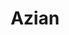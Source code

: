 ---
layout: place
title: "Azian"
permalink: /arizona/tucson/azian.html
stateAbbr: AZ
stateName: Arizona
cityName: Tucson
seo:
  name: "Azian"
  type: Restaurant
  links: http://www.aziansushi.com/
description: "Looking for sushi in Tucson, Arizona? Check out Azian for a delightful Japanese dining experience. Enjoy a variety of sushi and other dishes in a welcoming a..."
place_id: ChIJZ-UC8SVw1oYRt7YD0Cq70G8
photos:
  - name: >-
      places/ChIJZ-UC8SVw1oYRt7YD0Cq70G8/photos/AeeoHcLjY-1QpQTEut0VR2Ln-cXHchuU6HpjMv4Ecj9jO1wDDstgn66HlWrDoxqmk4BF4Lj7kF1Do0kaM1ENB9hgM2Brj_zLPWNGhqc8S89oA0s9JtHGXgpCyfdvStzslST6qlKb1xctk-TcS4gf_qwTEpNFaRmqOEgHJkX1tLrzl5I5f9YX1nOHCs5nlTETa8JDjMjXuBey0DqPv5quMlhsKHvZGHlwDS6PSZTBiWeuW3HNFxwSLTgQDwa15Lu45fVfEXzlznp7DtuFGcT5SSMKTiiCzxlFp4eZTvEwzTDgWqBoSsZjt8cn9zfYwnYhq6wgIyYN9pwzLlcjlMfWtd1aED6gNUR7xqs76Xdc2a2LzEqZkPAiT0zd2EReRXIo3Biij1NunkCC07H-PBEbxnLGfYW10-bHpqnAPA0uHVDYHpVmgXw
    widthPx: 4160
    heightPx: 3120
    authorAttributions:
      - displayName: Aya
        uri: https://maps.google.com/maps/contrib/105269790140339631321
        photoUri: >-
          https://lh3.googleusercontent.com/a-/ALV-UjXgU-gTmXsVCIl2p5hflDh1J7UA7PZnOauKFz2EfB3388am12YH=s100-p-k-no-mo
    flagContentUri: >-
      https://www.google.com/local/imagery/report/?cb_client=maps_api_places.places_api&image_key=!1e10!2sCIHM0ogKEICAgICE_ZqqyAE&hl=en-US
    googleMapsUri: >-
      https://www.google.com/maps/place//data=!3m4!1e2!3m2!1sCIHM0ogKEICAgICE_ZqqyAE!2e10!4m2!3m1!1s0x86d67025f102e567:0x6fd0bb2ad003b6b7
  - name: >-
      places/ChIJZ-UC8SVw1oYRt7YD0Cq70G8/photos/AeeoHcJqK2UDgLI0A7AiM8IxMrNDzvFBz55q3dv48eU8oZ_StrEfGqAy370oCPZXvsyTKggooU69J5u0XwS17sy5HZmpLG8xAxTTw2tos3RC45f2Iv45gv6ka09b3Ckb-6s9LOz03-Ub6cSQoUQ8KjbPxGlIfSIvjZjude22ihoanT2v_4gubJkbgCqsRg4oN4UTDyYrHcTvtR1Gs6SKZ1coXdTZqN7qETgvPKklvxcimpZfejToixJ1BD-UQn1C6GW0W06XaGLyfaVjf-pXCgveaVJCMpGpPbT_vFLwPBN-nVRmT_3MiGetrKu9sAg13o29mIe8u9L0YjZc6CKRjjOeFCerC51yN12OtlQhqLNHn71IGqAvaax1lYVTAAiGOGp_cpXt6aJERkB75mbaDKhPjKIvP3Wl30UapqwLStHTjCmi-GY
    widthPx: 4000
    heightPx: 2252
    authorAttributions:
      - displayName: Jerry Martinez (Jerry Martinez)
        uri: https://maps.google.com/maps/contrib/118427195875204016692
        photoUri: >-
          https://lh3.googleusercontent.com/a-/ALV-UjURtJ7YT8HXOWOCpyT3AuT9kO-SSunfTU1l-ujIMwunL4Y-0ImI4w=s100-p-k-no-mo
    flagContentUri: >-
      https://www.google.com/local/imagery/report/?cb_client=maps_api_places.places_api&image_key=!1e10!2sCIHM0ogKEICAgIDexp6drwE&hl=en-US
    googleMapsUri: >-
      https://www.google.com/maps/place//data=!3m4!1e2!3m2!1sCIHM0ogKEICAgIDexp6drwE!2e10!4m2!3m1!1s0x86d67025f102e567:0x6fd0bb2ad003b6b7
  - name: >-
      places/ChIJZ-UC8SVw1oYRt7YD0Cq70G8/photos/AeeoHcKE5chdenDkQY800BGWa19pQrhzxDheU7TXJNcB1K_v2yXmCLStzPSMDuTy6bj1CIkfcyfQHxy_rq2Slgv3UKxtfy_uZcBN1nbVQ6s2jnohiY0tFVlbpR34uIbpiMT_hIAisVVyJFVJhXyP8JXOisOLQ-4iE2m-aohEfESSO6l-DsyfL0EqhTpWA1t_X0VIl_2nNSdhzVR0X4TvOik1cjj1foqNjDcOD_kp7wC8zvVtlbbm-BEbjvV6iUn0oBXDs9QWRd9o0Kf3N4kyFfb6ZMxnC7wKyULEBKJuJzhDGfUGEEWBmyGFnKE3sdjT-weVLOqNIuEdb1H6prIMxaz0hTIy5QvOrNG5vo_RUzv7HXT-hi6UvIk3URCn73UAkNBSzBKocBUuyQMgkwkMBGrmLebEdyLEAwFLyETRuiZV5nATqoUEH7iiWI_-ZofA56jr
    widthPx: 4000
    heightPx: 3000
    authorAttributions:
      - displayName: Jessica Smith
        uri: https://maps.google.com/maps/contrib/114169420576103010024
        photoUri: >-
          https://lh3.googleusercontent.com/a-/ALV-UjWEFeYVAHB3rTzUEhW3aJHsGvI1DQ8Po4BzoPS7fireiQue1JiqUg=s100-p-k-no-mo
    flagContentUri: >-
      https://www.google.com/local/imagery/report/?cb_client=maps_api_places.places_api&image_key=!1e10!2sCIABIhADydERiBiqRGfinskAC7nQ&hl=en-US
    googleMapsUri: >-
      https://www.google.com/maps/place//data=!3m4!1e2!3m2!1sCIABIhADydERiBiqRGfinskAC7nQ!2e10!4m2!3m1!1s0x86d67025f102e567:0x6fd0bb2ad003b6b7
  - name: >-
      places/ChIJZ-UC8SVw1oYRt7YD0Cq70G8/photos/AeeoHcJodRYCNVfdxTBwa4Kzzk7f5Clm8THvpGcOaW7ZPMpu1kImRRt9CMdrNNxNIOiDWppFBucENCxwoDfIuDhsbEvfjuQ_K8QB4JivYUILKIKyH5Da39ldL3vVkPsjO1-4DpIyT-VDlBAwN2Tqb_9Dt9xtSkgGoK1GTLftg6VJPbNwF5z53Q8CUFq46OEw1i51g9FUiWdiuVvVaLiUEBpepZGpkWI9WvihM5deW8zMYhj1v1LG08-4PSpWfrZBHSqnoyMfKpdHuPu072lodUq0QubrHLgoxFfU2QJ00sn0zBUvpbLPNfCApf5qG7iXxV4-9sNm8QffmfLhHy_MFsZddkd1GtD4z384nHYc36ZGojPs7c73ukWW26bycb0G9X2MBkbmSTvU9vqgm_2a1RluYt-kNacU_VbxCzmGgS9QLOM
    widthPx: 4032
    heightPx: 3024
    authorAttributions:
      - displayName: Jennie Ifanis
        uri: https://maps.google.com/maps/contrib/117034780587284038791
        photoUri: >-
          https://lh3.googleusercontent.com/a-/ALV-UjUwVuI4ju6lZoj_V8IrOIMCk5hZA_7dfEq_VWY8XZrFNqKQUMMslQ=s100-p-k-no-mo
    flagContentUri: >-
      https://www.google.com/local/imagery/report/?cb_client=maps_api_places.places_api&image_key=!1e10!2sCIHM0ogKEICAgICHrdzMRA&hl=en-US
    googleMapsUri: >-
      https://www.google.com/maps/place//data=!3m4!1e2!3m2!1sCIHM0ogKEICAgICHrdzMRA!2e10!4m2!3m1!1s0x86d67025f102e567:0x6fd0bb2ad003b6b7
  - name: >-
      places/ChIJZ-UC8SVw1oYRt7YD0Cq70G8/photos/AeeoHcISsoCNcrAkEiE-rHVHd4GnCPPfDMKiz_ww-jyauhPoqMYos5ZZpAhP1y_v6IGhxDmd0odZrozPHCJehqJj_a9OTtS7vBQVlWyESCniCqRKjmNZMBAcOR0DmsOMe5gPl2e9-dsFzg0IyI2HZHJilQuTJC_yI_ypQwhxdR-aoUjlSix2YtBy1Mu_STRWiUMsc5Hjy1WCyUy5pDe6U9jl-CXhok0MRrRaiKv9fO5Jv_OpwBet-I7Zlo9MSgRjws3zVJSxygstkkRYDkaDFgHb9lqtlIlnJJEu2mL_fjGa25jqcQyAw4I-qIqe_LIMzXZxHNN9L9Fd-0u1klMONXK1kknZTn06eXI65IWFoqadnRuc40lGW02APtE-jRTgCdNEJ7kCzhhaDb9T09M2gzkxmDSxx-UTmQuoXWklFo1xEIFLbA
    widthPx: 4032
    heightPx: 3024
    authorAttributions:
      - displayName: Jing Lei
        uri: https://maps.google.com/maps/contrib/111670165061800637556
        photoUri: >-
          https://lh3.googleusercontent.com/a-/ALV-UjWsGQHKuLUD0t8JTm8qzo3NE7FdtKzcJ5lrWivjjIt_MewVLUM=s100-p-k-no-mo
    flagContentUri: >-
      https://www.google.com/local/imagery/report/?cb_client=maps_api_places.places_api&image_key=!1e10!2sCIHM0ogKEICAgID_n7D0UA&hl=en-US
    googleMapsUri: >-
      https://www.google.com/maps/place//data=!3m4!1e2!3m2!1sCIHM0ogKEICAgID_n7D0UA!2e10!4m2!3m1!1s0x86d67025f102e567:0x6fd0bb2ad003b6b7
  - name: >-
      places/ChIJZ-UC8SVw1oYRt7YD0Cq70G8/photos/AeeoHcI4hKZnX4a5bTfhCUcY3g9k_JM3tQMMW4EKXrja1C3iDUecugcGiDhgiLKsCvZi3nc40qhacGbBdaKpkKZZXJ92pI1OILe9fv1kDcJT6UD_JcFq3m-XZOqxZdpSn38rPaK0aMl-jkZbsHSidPqA-NsOg3BMdyErZhUogEatIBdhCAFZqTr0DBql-7S5rhwyFig1iWvVx0czHVNCvmlrYwaRk6HWsSq6NIEf3PFZSueen4dqaOefKqPpzXje5hKTGHmcmD-ulsDImk-LBcjKs8ugopOZSPtS0IRLe28ojORs1m9kRXiDVr348wJUwFdxQpbBMimbOD2ij3pkPAVhUUTJWX67mUWuOsL0nXoACkUfR044ZpFXJbYyj8URglU0wXRXoAfcSHKmLlB-fVoqQvblaJaBr5WT3_X-5I-YtCsSzV9r
    widthPx: 3069
    heightPx: 2853
    authorAttributions:
      - displayName: Jennie Ifanis
        uri: https://maps.google.com/maps/contrib/117034780587284038791
        photoUri: >-
          https://lh3.googleusercontent.com/a-/ALV-UjUwVuI4ju6lZoj_V8IrOIMCk5hZA_7dfEq_VWY8XZrFNqKQUMMslQ=s100-p-k-no-mo
    flagContentUri: >-
      https://www.google.com/local/imagery/report/?cb_client=maps_api_places.places_api&image_key=!1e10!2sCIHM0ogKEICAgICHrdzMhAE&hl=en-US
    googleMapsUri: >-
      https://www.google.com/maps/place//data=!3m4!1e2!3m2!1sCIHM0ogKEICAgICHrdzMhAE!2e10!4m2!3m1!1s0x86d67025f102e567:0x6fd0bb2ad003b6b7
  - name: >-
      places/ChIJZ-UC8SVw1oYRt7YD0Cq70G8/photos/AeeoHcLehhL1XwM73-e18HLLi1BRDuqrGTCb4TPBWzCRKCelJwnpzmWAvqUQBJzIbPUY_cIR6xsCgaVipGsli1LKtQP4mpnalp3Txe2XSgthlpsO3pCJ1PZUaWEIYGCl-9LatSK0Fvct5C5I3OE-noV1AsjUnI5hJo1QLZyK5Ybe5HmDfEiUkJoEjaNcaVBM_0WMn3ZDqYZQ3cO3wBGXcycohH6ULYJJOD9PGixCZ523I9eUMoJgTIhGeoT3UpTreZ67YHUcrho3dhcl1Imr6-YoMpobFotizshgylhLCY9HhPqaQCZAwIObEPDtyLkgok7H4IdNXu5r8RWxbspU7B3gwVwhbO6-sOVpG_74QkBJv-XDXoE_shKC5rT_L6xF6EDSk6EDV5wDjpaHxRAKQN4TTFQ5JQZdQAwexpsZdsMDpA2qow
    widthPx: 3711
    heightPx: 2784
    authorAttributions:
      - displayName: Eric Ortiz
        uri: https://maps.google.com/maps/contrib/102171159629928548893
        photoUri: >-
          https://lh3.googleusercontent.com/a-/ALV-UjXOJQkzbaPhJrBFjW6D_D60j5YnrqATG_NyrLxnW1am0Ac6zuVx3A=s100-p-k-no-mo
    flagContentUri: >-
      https://www.google.com/local/imagery/report/?cb_client=maps_api_places.places_api&image_key=!1e10!2sCIHM0ogKEICAgIDX1q28eg&hl=en-US
    googleMapsUri: >-
      https://www.google.com/maps/place//data=!3m4!1e2!3m2!1sCIHM0ogKEICAgIDX1q28eg!2e10!4m2!3m1!1s0x86d67025f102e567:0x6fd0bb2ad003b6b7
  - name: >-
      places/ChIJZ-UC8SVw1oYRt7YD0Cq70G8/photos/AeeoHcJ5wB_u_0e58QMpbyMBpKshexSooxetfYLn96e8uvw92mDdhUUC4aM-oMVdoJ2O9oJn9qSdA9pQr78fcwTAdE0HRW98Ax2x1oXYuu125rzhe3F3DLa0aH5_3APaGzhitBI817XtC6e-PXhSDFn5_gmV6nBSrLZMNy6oCYeTfHMsxKN2uz6qhPBkDDysmw-X7Z8BO2R4424Epyr75nXg7TVw_KZEJgo0hk_mADxpasJ1MeRZZLFCvU7ijKw2b-G_XXXomDFmrj5dzMzN2HUdO8JQcTQ0FRzloeyghEww7y7ZpjlOx_PJ0lNp5cGngYXUXn6Zqluhs2U8HwP27Vh8EYyINPSsQWCu4PntkEm-JkTLLPdT5yk7RN7o72oCgi5PXGK2debeCjqxNsFIqjyKjFWuddf0rveOdFSqC8-KKyc0cAY
    widthPx: 1284
    heightPx: 980
    authorAttributions:
      - displayName: Anna Figueroa
        uri: https://maps.google.com/maps/contrib/105884101357262061444
        photoUri: >-
          https://lh3.googleusercontent.com/a-/ALV-UjXkdMt9--xC4loEcR2AedFyyB0M8b4AekqktBppubvHEKxLZWiO=s100-p-k-no-mo
    flagContentUri: >-
      https://www.google.com/local/imagery/report/?cb_client=maps_api_places.places_api&image_key=!1e10!2sCIHM0ogKEICAgIDJ5dHVoAE&hl=en-US
    googleMapsUri: >-
      https://www.google.com/maps/place//data=!3m4!1e2!3m2!1sCIHM0ogKEICAgIDJ5dHVoAE!2e10!4m2!3m1!1s0x86d67025f102e567:0x6fd0bb2ad003b6b7
  - name: >-
      places/ChIJZ-UC8SVw1oYRt7YD0Cq70G8/photos/AeeoHcIMDHiEBVGgcO3sBqFmd5yCx9Nf1Bgtr3DBTtkWDYxAA2qaUday9AxY3Mj-Sj8fEVTFJYduYhwkXxeMFH3pUs-v9t3Q5iMGw8TxWMfJcmUx6RR4JgXRdIJdnNpDBKDxzzQ4scfU-OYf2tFNd6KagqXYPCWFNtPuVKm_NUI_nAcIZBlkoi6J9se6AHm1o6dXgDmWBB89g_FNXFPAekDwao2SNaCb0_bcaO_izPJcoD6U7jZ8giZH8osPk8of0ODfwl4GvT2kA2gBimd3rGr2UMWT75Tm3tTwQ204pOCFQ75r_CN4kxrB8zlSQ8K35l7UW0T9R6TMT9CnUQv_r87hikWQt00JnKHQrdjJMDu1FAg1n9X74PXr_thvVa32eq6MbupF25hExWHxtaz8l9k1Ei7GvtLIGWoIzNLWb9dQ-rPT-Pwm
    widthPx: 3000
    heightPx: 4000
    authorAttributions:
      - displayName: Francisco Noriega
        uri: https://maps.google.com/maps/contrib/100016896487071189578
        photoUri: >-
          https://lh3.googleusercontent.com/a/ACg8ocKAlAlQnckQdfq7-8LMJJwt9pXzosIPO2v2iJMKgKgjbHBBwQ=s100-p-k-no-mo
    flagContentUri: >-
      https://www.google.com/local/imagery/report/?cb_client=maps_api_places.places_api&image_key=!1e10!2sCIHM0ogKEICAgID9labmwAE&hl=en-US
    googleMapsUri: >-
      https://www.google.com/maps/place//data=!3m4!1e2!3m2!1sCIHM0ogKEICAgID9labmwAE!2e10!4m2!3m1!1s0x86d67025f102e567:0x6fd0bb2ad003b6b7
  - name: >-
      places/ChIJZ-UC8SVw1oYRt7YD0Cq70G8/photos/AeeoHcLiJ5re8t33IJy5YE0j2sCj8zIRpT40dRDNuKU6pworyYNryuWTONydd80a9kcNg5xH14lmcJXCfBoI0_uNQESo1esazVdrJd7XDj7sFg1DLXuZL2HcA7XTvSEBoMI6QHJrNRjPjFcNsOsc-rKJWkOtv5s3vsVt5uX7AfWouBXBlyM-qthbI8oAxS6__s0Q2JRHeXsG3E4r6LUYn5hd7dpFLFEFbEzu7hudjdefTb3JG5EJKzd4b2bg5jn4t_yxrO2hDfIYzNre4Sk3YK3so3RgR69WWlOsrhWKDJ3nwu6mn4bjTFxt2W92Pfv2XAJJAdL95lZIJzjB27-7ySdoZqnCLp7nwvy2VbRrlaQxFADePrURIOAlktQ_xJNnJBAihE77e6XUrIx5qVfdii2zTnZwSxC8-H1ySoH1Tycv0cA
    widthPx: 4032
    heightPx: 3024
    authorAttributions:
      - displayName: Chris Holcomb
        uri: https://maps.google.com/maps/contrib/112465012553491986652
        photoUri: >-
          https://lh3.googleusercontent.com/a/ACg8ocIJQqqqo_XroEV96-ufMYUra3F7lx7b8jVEvYyrDiXz4T3jyQ=s100-p-k-no-mo
    flagContentUri: >-
      https://www.google.com/local/imagery/report/?cb_client=maps_api_places.places_api&image_key=!1e10!2sCIHM0ogKEICAgICXzLD2Ug&hl=en-US
    googleMapsUri: >-
      https://www.google.com/maps/place//data=!3m4!1e2!3m2!1sCIHM0ogKEICAgICXzLD2Ug!2e10!4m2!3m1!1s0x86d67025f102e567:0x6fd0bb2ad003b6b7
address: 15 N Alvernon Way, Tucson, AZ 85711, USA
street: 15 N Alvernon Way
city: Tucson
state: AZ
zip: '85711'
country: USA
neighborhood: El Montevideo
latitude: '32.222267'
longitude: '-110.909912'
accessibility_options:
  wheelchairAccessibleParking: true
  wheelchairAccessibleEntrance: true
  wheelchairAccessibleRestroom: true
  wheelchairAccessibleSeating: true
business_status: OPERATIONAL
name: Azian
google_maps_links:
  directionsUri: >-
    https://www.google.com/maps/dir//''/data=!4m7!4m6!1m1!4e2!1m2!1m1!1s0x86d67025f102e567:0x6fd0bb2ad003b6b7!3e0
  placeUri: https://maps.google.com/?cid=8057145525918742199
  writeAReviewUri: >-
    https://www.google.com/maps/place//data=!4m3!3m2!1s0x86d67025f102e567:0x6fd0bb2ad003b6b7!12e1
  reviewsUri: >-
    https://www.google.com/maps/place//data=!4m4!3m3!1s0x86d67025f102e567:0x6fd0bb2ad003b6b7!9m1!1b1
  photosUri: >-
    https://www.google.com/maps/place//data=!4m3!3m2!1s0x86d67025f102e567:0x6fd0bb2ad003b6b7!10e5
primary_type: Asian Restaurant
opening_hours:
  regular: null
  current: null
secondary_opening_hours:
  regular:
    weekdayDescriptions: null
    type: null
  current:
    weekdayDescriptions: null
    type: null
phone: (520) 777-8311
price_level: PRICE_LEVEL_MODERATE
price_range: $20 &ndash; $30
rating: '3.6'
rating_count: 1315
website: http://www.aziansushi.com/
reviews: null
parking_options: null
payment_options: null
allow_dogs: null
curbside_pickup: null
delivery: null
dine_in: null
good_for_children: null
good_for_groups: null
good_for_sports: null
live_music: null
menu_for_children: null
outdoor_seating: null
reservable: null
restroom: null
serves_beer: null
serves_breakfast: null
serves_brunch: null
serves_cocktails: null
serves_coffee: null
serves_dinner: null
serves_dessert: null
serves_lunch: null
serves_vegetarian_food: null
serves_wine: null
takeout: null
summary: null

---